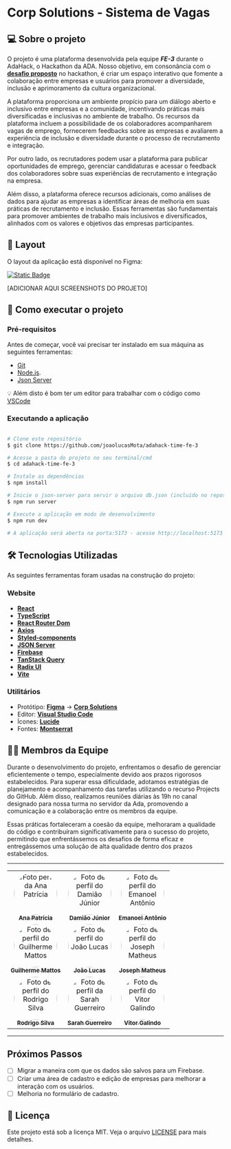 # Corp Solutions - Sistema de Vagas

## 💻 Sobre o projeto

O projeto é uma plataforma desenvolvida pela equipe **_FE-3_** durante o AdaHack, o Hackathon da ADA. Nosso objetivo, em consonância com o [**desafio proposto**](./readme/case-adahack.md) no hackathon, é criar um espaço interativo que fomente a colaboração entre empresas e usuários para promover a diversidade, inclusão e aprimoramento da cultura organizacional.

A plataforma proporciona um ambiente propício para um diálogo aberto e inclusivo entre empresas e a comunidade, incentivando práticas mais diversificadas e inclusivas no ambiente de trabalho. Os recursos da plataforma incluem a possibilidade de os colaboradores acompanharem vagas de emprego, fornecerem feedbacks sobre as empresas e avaliarem a experiência de inclusão e diversidade durante o processo de recrutamento e integração.

Por outro lado, os recrutadores podem usar a plataforma para publicar oportunidades de emprego, gerenciar candidaturas e acessar o feedback dos colaboradores sobre suas experiências de recrutamento e integração na empresa.

Além disso, a plataforma oferece recursos adicionais, como análises de dados para ajudar as empresas a identificar áreas de melhoria em suas práticas de recrutamento e inclusão. Essas ferramentas são fundamentais para promover ambientes de trabalho mais inclusivos e diversificados, alinhados com os valores e objetivos das empresas participantes.

## 🎨 Layout

O layout da aplicação está disponível no Figma:

[![Static Badge](https://img.shields.io/badge/Acessar_Layout-Figma-2304D361)](https://www.figma.com/file/MbbxQeL72GFB4CvAjdGiGO/Projeto-Hackathon---Corp-Solutions?type=design&node-id=2197%3A3&mode=design&t=k4f5WlzuX1WF8h1u-1)

[ADICIONAR AQUI SCREENSHOTS DO PROJETO]

## 🚀 Como executar o projeto

### Pré-requisitos

Antes de começar, você vai precisar ter instalado em sua máquina as seguintes ferramentas:

- [Git](https://git-scm.com)
- [Node.js](https://nodejs.org/en/).
- [Json Server](https://github.com/typicode/json-server)

💡 Além disto é bom ter um editor para trabalhar com o código como [VSCode](https://code.visualstudio.com/)

### Executando a aplicação

```bash

# Clone este repositório
$ git clone https://github.com/joaolucasMota/adahack-time-fe-3

# Acesse a pasta do projeto no seu terminal/cmd
$ cd adahack-time-fe-3

# Instale as dependências
$ npm install

# Inicie o json-server para servir o arquivo db.json (incluído no repositório)
$ npm run server

# Execute a aplicação em modo de desenvolvimento
$ npm run dev

# A aplicação será aberta na porta:5173 - acesse http://localhost:5173

```

## 🛠 Tecnologias Utilizadas

As seguintes ferramentas foram usadas na construção do projeto:

### Website

- **[React](https://react.dev/)**
- **[TypeScript](https://www.typescriptlang.org/)**
- **[React Router Dom](https://reactrouter.com/en/main)**
- **[Axios](https://github.com/axios/axios)**
- **[Styled-components](https://styled-components.com)**
- **[JSON Server](https://github.com/typicode/json-server)**
- **[Firebase](https://firebase.google.com/docs?hl=pt&authuser=0&_gl=1*x2p35x*_ga*MTUzOTEwOTUwLjE3MTMzMTkyODg.*_ga_CW55HF8NVT*MTcxMzMxOTI4OS4xLjEuMTcxMzMxOTI5OC41MS4wLjA.)**
- **[TanStack Query](https://tanstack.com/query/latest/docs/framework/react/overview)**
- **[Radix UI](https://www.radix-ui.com)**
- **[Vite](https://vitejs.dev)**

### Utilitários

- Protótipo: **[Figma](https://www.figma.com/)** → **[Corp Solutions](https://www.figma.com/file/MbbxQeL72GFB4CvAjdGiGO/Projeto-Hackathon---Corp-Solutions?type=design&node-id=2197%3A3&mode=design&t=k4f5WlzuX1WF8h1u-1)**
- Editor: **[Visual Studio Code](https://code.visualstudio.com/)**
- Ícones: **[Lucide](https://lucide.dev)**
- Fontes: **[Montserrat](https://fonts.google.com/specimen/Montserrat)**

## 👨‍💻 Membros da Equipe

Durante o desenvolvimento do projeto, enfrentamos o desafio de gerenciar eficientemente o tempo, especialmente devido aos prazos rigorosos estabelecidos. Para superar essa dificuldade, adotamos estratégias de planejamento e acompanhamento das tarefas utilizando o recurso Projects do GitHub. Além disso, realizamos reuniões diárias às 19h no canal designado para nossa turma no servidor da Ada, promovendo a comunicação e a colaboração entre os membros da equipe.

Essas práticas fortaleceram a coesão da equipe, melhoraram a qualidade do código e contribuíram significativamente para o sucesso do projeto, permitindo que enfrentássemos os desafios de forma eficaz e entregássemos uma solução de alta qualidade dentro dos prazos estabelecidos.

---

<table>
  <tr>
    <td align="center">
      <a href="https://github.com/ananeres">
        <img style="border-radius: 50%;" src="https://avatars.githubusercontent.com/u/138529535?v=4" width="100px;" alt="Foto perfil da Ana Patrícia"/><br />
        <sub>
          <b>Ana Patrícia</b>
        </sub>
      </a>
    </td>
    <td align="center">
      <a href="https://github.com/juninho-Oliveira">
        <img style="border-radius: 50%;" src="https://avatars.githubusercontent.com/u/123269234?v=4" width="100px;" alt="Foto de perfil do Damião Júnior"/><br />
        <sub>
          <b>Damião Júnior</b>
        </sub>
      </a>
    </td>
    <td align="center">
      <a href="https://github.com/emanoelantonio">
        <img style="border-radius: 50%;" src="https://avatars.githubusercontent.com/u/60781248?v=4" width="100px;" alt="Foto de perfil do Emanoel Antônio"/><br />
        <sub>
          <b>Emanoel Antônio</b>
        </sub>
      </a>
    </td>
  </tr>
  <tr>
    <td align="center">
      <a href="https://github.com/guimattos91">
        <img style="border-radius: 50%;" src="https://avatars.githubusercontent.com/u/91551718?v=4" width="100px;" alt="Foto de perfil do Guilherme Mattos"/><br />
        <sub>
          <b>Guilherme Mattos</b>
        </sub>
      </a>
    </td>
    <td align="center">
      <a href="https://github.com/joaolucasMota">
        <img style="border-radius: 50%;" src="https://avatars.githubusercontent.com/u/86432480?v=4" width="100px;" alt="Foto de perfil do João Lucas"/><br />
        <sub>
          <b>João Lucas</b>
        </sub>
      </a>
    </td>
    <td align="center">
      <a href="https://github.com/josephmatheus">
        <img style="border-radius: 50%;" src="https://avatars.githubusercontent.com/u/89085971?v=4" width="100px;" alt="Foto de perfil do Joseph Matheus"/><br />
        <sub>
          <b>Joseph Matheus</b>
        </sub>
      </a>
    </td>
  </tr>
  <tr>
    <td align="center">
      <a href="https://github.com/RodrigoSilva5">
        <img style="border-radius: 50%;" src="https://avatars.githubusercontent.com/u/89227598?v=4" width="100px;" alt="Foto de perfil do Rodrigo Silva"/><br />
        <sub>
          <b>Rodrigo Silva</b>
        </sub>
      </a>
    </td>
    <td align="center">
      <a href="https://github.com/sarahguerreiro">
        <img style="border-radius: 50%;" src="https://avatars.githubusercontent.com/u/90399406?v=4" width="100px;" alt="Foto de perfil da Sarah Guerreiro"/><br />
        <sub>
          <b>Sarah Guerreiro</b>
        </sub>
      </a>
    </td>
    <td align="center">
      <a href="https://github.com/BR-Darkness">
        <img style="border-radius: 50%;" src="https://avatars.githubusercontent.com/u/88292832?v=4" width="100px;" alt="Foto de perfil do Vitor Galindo"/><br />
        <sub>
          <b>Vitor Galindo</b>
        </sub>
      </a>
    </td>
  </tr>
</table>

---

## Próximos Passos

- [ ] Migrar a maneira com que os dados são salvos para um Firebase.
- [ ] Criar uma área de cadastro e edição de empresas para melhorar a interação com os usuários.
- [ ] Melhoria no formulário de cadastro.

## 📝 Licença

Este projeto está sob a licença MIT. Veja o arquivo [LICENSE](./LICENSE) para mais detalhes.
